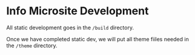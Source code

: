 # Info Microsite Development

All static development goes in the `/build` directory.

Once we have completed static dev, we will put all theme fiiles needed in the `/theme` directory.